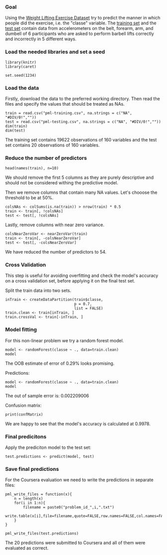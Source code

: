 
### Goal

Using the [Weight Lifting Exercise Dataset](http://groupware.les.inf.puc-rio.br/har) try to predict the manner in which people did the exercise, i.e. the "classe" variable. The [training set](https://d396qusza40orc.cloudfront.net/predmachlearn/pml-training.csv) and the [test set](https://d396qusza40orc.cloudfront.net/predmachlearn/pml-testing.csv) contain data from accelerometers on the belt, forearm, arm, and dumbell of 6 participants who are asked to perform barbell lifts correctly and incorrectly in 5 different ways.

### Load the needed libraries and set a seed

```{r, eval = FALSE}
library(knitr)
library(caret)

set.seed(1234)
```

### Load the data

Firstly, download the data to the preferred working directory. Then read the files and specify the values that should be treated as NAs.

```{r}
train = read.csv("pml-training.csv", na.strings = c("NA", "#DIV/0!",""))
test = read.csv("pml-testing.csv", na.strings = c("NA", "#DIV/0!",""))
dim(train)
dim(test)
```

The training set contains 19622 observations of 160 variables and the test set contains 20 observations of 160 variables.


### Reduce the number of predictors

```{r}
head(names(train), n=10)
```
We should remove the first 5 columns as they are purely descriptive and should not be considered withing the predictive model.

Then we remove columns that contain many NA values. Let's chooose the threshold to be at 50%.

```{r, eval =FALSE}
colsNAs <- colSums(is.na(train)) > nrow(train) * 0.5
train <- train[, !colsNAs]
test <- test[, !colsNAs]
```

Lastly, remove columns with near zero variance.
```{r, eval=FALSE}
colsNearZeroVar <- nearZeroVar(train)
train <- train[, -colsNearZeroVar]
test <- test[, -colsNearZeroVar]
```

We have reduced the number of predictors to 54.

### Cross Validation

This step is useful for avoiding overfitting and check the model's accuracy on a cross validation set, before applying it on the final test set.

Split the train data into two sets.
```{r, eval=FALSE}
inTrain <- createDataPartition(train$classe,
                               p = 0.7,
                               list = FALSE)
train.clean <- train[inTrain, ]
train.crossVal <- train[-inTrain, ]
```

### Model fitting

For this non-linear problem we try a random forest model.

```{r, eval=FALSE}
model <- randomForest(classe ~ ., data=train.clean)
model
```

The OOB estimate of error of 0.29% looks promising.

Predictions:
```{r, eval=FALSE}
model <- randomForest(classe ~ ., data=train.clean)
model
```

The out of sample error is: 0.002209006

Confusion matrix:
```{r, eval=FALSE}
print(confMatrix)
```

We are happy to see that the model's accuracy is calculated at 0.9978.

### Final predicitons

Apply the prediciton model to the test set:
```{r, eval=FALSE}
test.predictions <- predict(model, test)
```

### Save final predictions

For the Coursera evaluation we need to write the predictions in separate files:

```{r, eval=FALSE}
pml_write_files = function(x){
    n = length(x)
    for(i in 1:n){
        filename = paste0("problem_id_",i,".txt")
        write.table(x[i],file=filename,quote=FALSE,row.names=FALSE,col.names=FALSE)
    }
}

pml_write_files(test.predictions)
```

The 20 predictions were submitted to Coursera and all of them were evaluated as correct.
